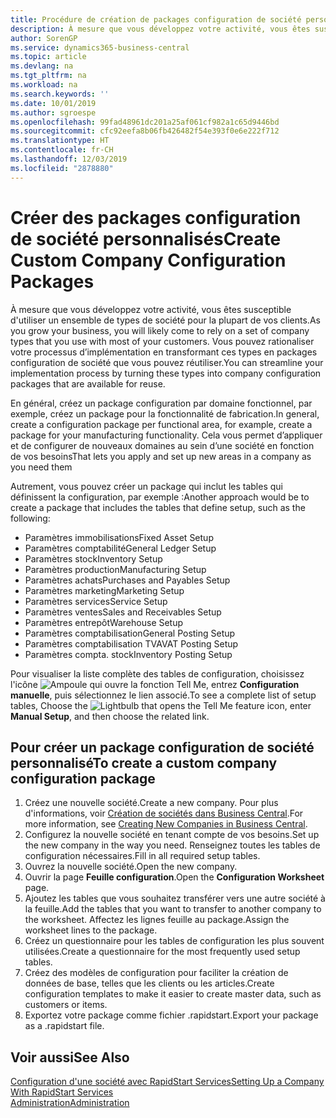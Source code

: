 ```yaml
---
title: Procédure de création de packages configuration de société personnalisés | Microsoft Docs
description: À mesure que vous développez votre activité, vous êtes susceptible d'utiliser un ensemble de types de société pour la plupart de vos clients. Vous pouvez rationaliser votre processus d’implémentation en transformant ces types en packages configuration de société que vous pouvez réutiliser.
author: SorenGP
ms.service: dynamics365-business-central
ms.topic: article
ms.devlang: na
ms.tgt_pltfrm: na
ms.workload: na
ms.search.keywords: ''
ms.date: 10/01/2019
ms.author: sgroespe
ms.openlocfilehash: 99fad48961dc201a25af061cf982a1c65d9446bd
ms.sourcegitcommit: cfc92eefa8b06fb426482f54e393f0e6e222f712
ms.translationtype: HT
ms.contentlocale: fr-CH
ms.lasthandoff: 12/03/2019
ms.locfileid: "2878880"
---
```

# <a name="create-custom-company-configuration-packages"></a><span data-ttu-id="af3b8-104">Créer des packages configuration de société personnalisés</span><span class="sxs-lookup"><span data-stu-id="af3b8-104">Create Custom Company Configuration Packages</span></span>
<span data-ttu-id="af3b8-105">À mesure que vous développez votre activité, vous êtes susceptible d'utiliser un ensemble de types de société pour la plupart de vos clients.</span><span class="sxs-lookup"><span data-stu-id="af3b8-105">As you grow your business, you will likely come to rely on a set of company types that you use with most of your customers.</span></span> <span data-ttu-id="af3b8-106">Vous pouvez rationaliser votre processus d’implémentation en transformant ces types en packages configuration de société que vous pouvez réutiliser.</span><span class="sxs-lookup"><span data-stu-id="af3b8-106">You can streamline your implementation process by turning these types into company configuration packages that are available for reuse.</span></span>  

<span data-ttu-id="af3b8-107">En général, créez un package configuration par domaine fonctionnel, par exemple, créez un package pour la fonctionnalité de fabrication.</span><span class="sxs-lookup"><span data-stu-id="af3b8-107">In general, create a configuration package per functional area, for example, create a package for your manufacturing functionality.</span></span> <span data-ttu-id="af3b8-108">Cela vous permet d’appliquer et de configurer de nouveaux domaines au sein d’une société en fonction de vos besoins</span><span class="sxs-lookup"><span data-stu-id="af3b8-108">That lets you apply and set up new areas in a company as you need them</span></span>  

<span data-ttu-id="af3b8-109">Autrement, vous pouvez créer un package qui inclut les tables qui définissent la configuration, par exemple :</span><span class="sxs-lookup"><span data-stu-id="af3b8-109">Another approach would be to create a package that includes the tables that define setup, such as the following:</span></span>  

-   <span data-ttu-id="af3b8-110">Paramètres immobilisations</span><span class="sxs-lookup"><span data-stu-id="af3b8-110">Fixed Asset Setup</span></span>  
-   <span data-ttu-id="af3b8-111">Paramètres comptabilité</span><span class="sxs-lookup"><span data-stu-id="af3b8-111">General Ledger Setup</span></span>  
-   <span data-ttu-id="af3b8-112">Paramètres stock</span><span class="sxs-lookup"><span data-stu-id="af3b8-112">Inventory Setup</span></span>  
-   <span data-ttu-id="af3b8-113">Paramètres production</span><span class="sxs-lookup"><span data-stu-id="af3b8-113">Manufacturing Setup</span></span>  
-   <span data-ttu-id="af3b8-114">Paramètres achats</span><span class="sxs-lookup"><span data-stu-id="af3b8-114">Purchases and Payables Setup</span></span>  
-   <span data-ttu-id="af3b8-115">Paramètres marketing</span><span class="sxs-lookup"><span data-stu-id="af3b8-115">Marketing Setup</span></span>  
-   <span data-ttu-id="af3b8-116">Paramètres services</span><span class="sxs-lookup"><span data-stu-id="af3b8-116">Service Setup</span></span>  
-   <span data-ttu-id="af3b8-117">Paramètres ventes</span><span class="sxs-lookup"><span data-stu-id="af3b8-117">Sales and Receivables Setup</span></span>  
-   <span data-ttu-id="af3b8-118">Paramètres entrepôt</span><span class="sxs-lookup"><span data-stu-id="af3b8-118">Warehouse Setup</span></span>  
-   <span data-ttu-id="af3b8-119">Paramètres comptabilisation</span><span class="sxs-lookup"><span data-stu-id="af3b8-119">General Posting Setup</span></span>  
-   <span data-ttu-id="af3b8-120">Paramètres comptabilisation TVA</span><span class="sxs-lookup"><span data-stu-id="af3b8-120">VAT Posting Setup</span></span>  
-   <span data-ttu-id="af3b8-121">Paramètres compta. stock</span><span class="sxs-lookup"><span data-stu-id="af3b8-121">Inventory Posting Setup</span></span>  

<span data-ttu-id="af3b8-122">Pour visualiser la liste complète des tables de configuration, choisissez l'icône ![Ampoule qui ouvre la fonction Tell Me](media/ui-search/search_small.png "Dites-moi ce que vous voulez faire"), entrez **Configuration manuelle**, puis sélectionnez le lien associé.</span><span class="sxs-lookup"><span data-stu-id="af3b8-122">To see a complete list of setup tables, Choose the ![Lightbulb that opens the Tell Me feature](media/ui-search/search_small.png "Tell me what you want to do") icon, enter **Manual Setup**, and then choose the related link.</span></span>  

## <a name="to-create-a-custom-company-configuration-package"></a><span data-ttu-id="af3b8-123">Pour créer un package configuration de société personnalisé</span><span class="sxs-lookup"><span data-stu-id="af3b8-123">To create a custom company configuration package</span></span>  
1.  <span data-ttu-id="af3b8-124">Créez une nouvelle société.</span><span class="sxs-lookup"><span data-stu-id="af3b8-124">Create a new company.</span></span> <span data-ttu-id="af3b8-125">Pour plus d'informations, voir [Création de sociétés dans Business Central](about-new-company.md).</span><span class="sxs-lookup"><span data-stu-id="af3b8-125">For more information, see [Creating New Companies in Business Central](about-new-company.md).</span></span>  
3.  <span data-ttu-id="af3b8-126">Configurez la nouvelle société en tenant compte de vos besoins.</span><span class="sxs-lookup"><span data-stu-id="af3b8-126">Set up the new company in the way you need.</span></span> <span data-ttu-id="af3b8-127">Renseignez toutes les tables de configuration nécessaires.</span><span class="sxs-lookup"><span data-stu-id="af3b8-127">Fill in all required setup tables.</span></span>  
4.  <span data-ttu-id="af3b8-128">Ouvrez la nouvelle société.</span><span class="sxs-lookup"><span data-stu-id="af3b8-128">Open the new company.</span></span>
5. <span data-ttu-id="af3b8-129">Ouvrir la page **Feuille configuration**.</span><span class="sxs-lookup"><span data-stu-id="af3b8-129">Open the **Configuration Worksheet** page.</span></span>  
6.  <span data-ttu-id="af3b8-130">Ajoutez les tables que vous souhaitez transférer vers une autre société à la feuille.</span><span class="sxs-lookup"><span data-stu-id="af3b8-130">Add the tables that you want to transfer to another company to the worksheet.</span></span> <span data-ttu-id="af3b8-131">Affectez les lignes feuille au package.</span><span class="sxs-lookup"><span data-stu-id="af3b8-131">Assign the worksheet lines to the package.</span></span>  
7.  <span data-ttu-id="af3b8-132">Créez un questionnaire pour les tables de configuration les plus souvent utilisées.</span><span class="sxs-lookup"><span data-stu-id="af3b8-132">Create a questionnaire for the most frequently used setup tables.</span></span>  
8.  <span data-ttu-id="af3b8-133">Créez des modèles de configuration pour faciliter la création de données de base, telles que les clients ou les articles.</span><span class="sxs-lookup"><span data-stu-id="af3b8-133">Create configuration templates to make it easier to create master data, such as customers or items.</span></span>  
9.  <span data-ttu-id="af3b8-134">Exportez votre package comme fichier .rapidstart.</span><span class="sxs-lookup"><span data-stu-id="af3b8-134">Export your package as a .rapidstart file.</span></span>  

## <a name="see-also"></a><span data-ttu-id="af3b8-135">Voir aussi</span><span class="sxs-lookup"><span data-stu-id="af3b8-135">See Also</span></span>  
[<span data-ttu-id="af3b8-136">Configuration d'une société avec RapidStart Services</span><span class="sxs-lookup"><span data-stu-id="af3b8-136">Setting Up a Company With RapidStart Services</span></span>](admin-set-up-a-company-with-rapidstart.md)  
[<span data-ttu-id="af3b8-137">Administration</span><span class="sxs-lookup"><span data-stu-id="af3b8-137">Administration</span></span>](admin-setup-and-administration.md)
